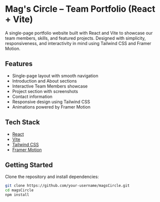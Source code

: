 # Mag's Circle – Team Portfolio (React + Vite)

A single-page portfolio website built with React and Vite to showcase our team members, skills, and featured projects. Designed with simplicity, responsiveness, and interactivity in mind using Tailwind CSS and Framer Motion.

## Features

- Single-page layout with smooth navigation
- Introduction and About sections
- Interactive Team Members showcase
- Project section with screenshots
- Contact information
- Responsive design using Tailwind CSS
- Animations powered by Framer Motion

## Tech Stack

- [React](https://reactjs.org/)
- [Vite](https://vitejs.dev/)
- [Tailwind CSS](https://tailwindcss.com/)
- [Framer Motion](https://www.framer.com/motion/)

## Getting Started

Clone the repository and install dependencies:

```bash
git clone https://github.com/your-username/magsCircle.git
cd magsCircle
npm install
